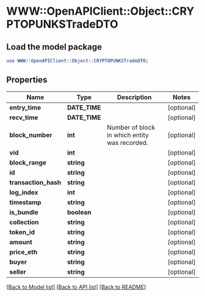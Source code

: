 # WWW::OpenAPIClient::Object::CRYPTOPUNKSTradeDTO

## Load the model package
```perl
use WWW::OpenAPIClient::Object::CRYPTOPUNKSTradeDTO;
```

## Properties
Name | Type | Description | Notes
------------ | ------------- | ------------- | -------------
**entry_time** | **DATE_TIME** |  | [optional] 
**recv_time** | **DATE_TIME** |  | [optional] 
**block_number** | **int** | Number of block in which entity was recorded. | [optional] 
**vid** | **int** |  | [optional] 
**block_range** | **string** |  | [optional] 
**id** | **string** |  | [optional] 
**transaction_hash** | **string** |  | [optional] 
**log_index** | **int** |  | [optional] 
**timestamp** | **string** |  | [optional] 
**is_bundle** | **boolean** |  | [optional] 
**collection** | **string** |  | [optional] 
**token_id** | **string** |  | [optional] 
**amount** | **string** |  | [optional] 
**price_eth** | **string** |  | [optional] 
**buyer** | **string** |  | [optional] 
**seller** | **string** |  | [optional] 

[[Back to Model list]](../README.md#documentation-for-models) [[Back to API list]](../README.md#documentation-for-api-endpoints) [[Back to README]](../README.md)


